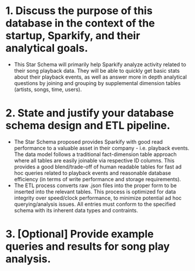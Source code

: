 # 1. Discuss the purpose of this database in the context of the startup, Sparkify, and their analytical goals.

- This Star Schema will primarily help Sparkify analyze activity related to their song playback data. They will be able to quickly get basic stats about their playback events, as well as answer more in depth analytical questions by joining and grouping by supplemental dimension tables (artists, songs, time, users).

# 2. State and justify your database schema design and ETL pipeline.

- The Star Schema proposed provides Sparkify with good read performance to a valuable asset in their company - i.e. playback events. The data model follows a traditional fact-dimension table approach where all tables are easily joinable via respective ID columns. This provides a good blend/trade-off of human readable tables for fast ad hoc queries related to playback events and reasonable database efficiency (in terms of write performance and storage requirements). 
- The ETL process converts raw .json files into the proper form to be inserted into the relevant tables. This process is optimized for data integrity over speed/clock performance, to minimize potential ad hoc querying/analysis issues. All entries must conform to the specified schema with its inherent data types and contraints.

# 3. [Optional] Provide example queries and results for song play analysis.
